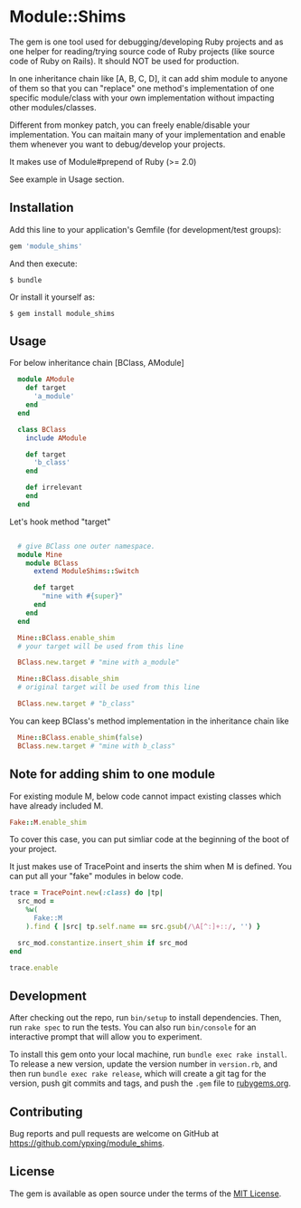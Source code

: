 # Module::Shims

The gem is one tool used for debugging/developing Ruby projects and as one helper for reading/trying source code of Ruby projects (like source code of Ruby on Rails).
It should NOT be used for production.

In one inheritance chain like [A, B, C, D], it can add shim module to anyone of them so that you can "replace" one method's implementation of one specific module/class with your own implementation without impacting other modules/classes.

Different from monkey patch, you can freely enable/disable your implementation. You can maitain many of your implementation and enable them whenever you want to debug/develop your projects.

It makes use of Module#prepend of Ruby (>= 2.0)

See example in Usage section.

## Installation

Add this line to your application's Gemfile (for development/test groups):

```ruby
gem 'module_shims'
```

And then execute:

    $ bundle

Or install it yourself as:

    $ gem install module_shims

## Usage

For below inheritance chain [BClass, AModule]
```ruby
  module AModule
    def target
      'a_module'
    end
  end

  class BClass
    include AModule

    def target
      'b_class'
    end

    def irrelevant
    end
  end
```

Let's hook method "target"
```ruby

  # give BClass one outer namespace.
  module Mine
    module BClass
      extend ModuleShims::Switch

      def target
        "mine with #{super}"
      end
    end
  end

  Mine::BClass.enable_shim
  # your target will be used from this line

  BClass.new.target # "mine with a_module"

  Mine::BClass.disable_shim
  # original target will be used from this line

  BClass.new.target # "b_class"

```

You can keep BClass's method implementation in the inheritance chain like

```ruby
  Mine::BClass.enable_shim(false)
  BClass.new.target # "mine with b_class"

```

## Note for adding shim to one module

For existing module M, below code cannot impact existing classes which have already included M.
```ruby
Fake::M.enable_shim
```
To cover this case, you can put simliar code at the beginning of the boot of your project.

It just makes use of TracePoint and inserts the shim when M is defined.
You can put all your "fake" modules in below code.

```ruby
trace = TracePoint.new(:class) do |tp|
  src_mod =
    %w(
      Fake::M
    ).find { |src| tp.self.name == src.gsub(/\A[^:]+::/, '') }

  src_mod.constantize.insert_shim if src_mod
end

trace.enable
```

## Development

After checking out the repo, run `bin/setup` to install dependencies. Then, run `rake spec` to run the tests. You can also run `bin/console` for an interactive prompt that will allow you to experiment.

To install this gem onto your local machine, run `bundle exec rake install`. To release a new version, update the version number in `version.rb`, and then run `bundle exec rake release`, which will create a git tag for the version, push git commits and tags, and push the `.gem` file to [rubygems.org](https://rubygems.org).

## Contributing

Bug reports and pull requests are welcome on GitHub at https://github.com/ypxing/module_shims.


## License

The gem is available as open source under the terms of the [MIT License](http://opensource.org/licenses/MIT).

